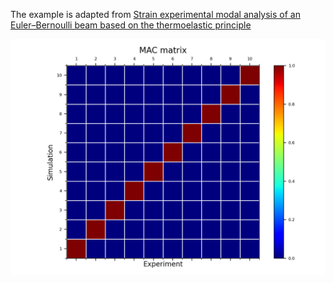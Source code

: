 The example is adapted from [Strain experimental modal analysis of an Euler–Bernoulli beam based on the thermoelastic principle](https://doi.org/10.1016/j.ymssp.2023.110655)

![MAC matrix](mac.png)
